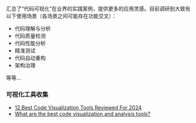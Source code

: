 汇总了“代码可视化”在业界的实践案例，提供更多的应用灵感。目前调研到大致有以下使用场景（各场景之间可能存在功能交叉）：
- 代码理解与分析
- 代码质量检测
- 代码性能分析
- 精准测试
- 代码自动重构
- 架构治理   

等等...


### 可视化工具收集
- [12 Best Code Visualization Tools Reviewed For 2024](https://thectoclub.com/tools/best-code-visualization-tools/)
- [What are the best code visualization and analysis tools?](https://www.slant.co/topics/16888/~code-visualization-and-analysis-tools)